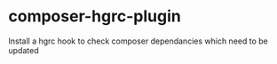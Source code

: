 # composer-hgrc-plugin

Install a hgrc hook to check composer dependancies which need to be updated
